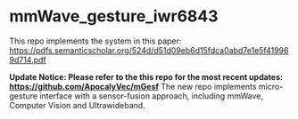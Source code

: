 # mmWave_gesture_iwr6843
This repo implements the system in this paper: https://pdfs.semanticscholar.org/524d/d51d09eb6d15fdca0abd7e1e5f419969d714.pdf

**Update Notice: Please refer to the this repo for the most recent updates: https://github.com/ApocalyVec/mGesf**
The new repo implements micro-gesture interface with a sensor-fusion approach, including mmWave, Computer Vision and Ultrawideband.

